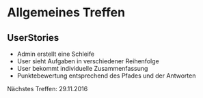 # Allgemeines Treffen
## UserStories
* Admin erstellt eine Schleife
* User sieht Aufgaben in verschiedener Reihenfolge
* User bekommt individuelle Zusammenfassung
* Punktebewertung entsprechend des Pfades und der Antworten

Nächstes Treffen:
29.11.2016